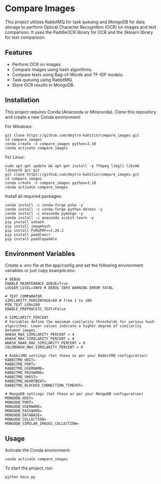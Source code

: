 # Compare Images

This project utilizes RabbitMQ for task queuing and MongoDB for data storage to perform Optical Character Recognition (OCR) on images and text comparison. It uses the PaddleOCR library for OCR and the Sklearn library for text comparison.

## Features

 - Perform OCR on images.
 - Compare images using hash algorithms.
 - Compare texts using Bag-of-Words and TF-IDF models.
 - Task queuing using RabbitMQ.
 - Store OCR results in MongoDB.

## Installation

This project requires Conda (Anaconda or Miniconda). Clone this repository and create a new Conda environment:

For Windows:
```
git clone https://github.com/dmytro-kahitin/compare_images.git
cd compare_images
conda create -n compare_images python=3.10
conda activate compare_images
```

For Linux:
```
sudo apt-get update && apt-get install -y ffmpeg libgl1 libsm6 libxext6 gcc git
git clone https://github.com/dmytro-kahitin/compare_images.git
cd compare_images
conda create -n compare_images python=3.10
conda activate compare_images
```

Install all required packages:

```
conda install -c conda-forge pika -y
conda install -c conda-forge python-dotenv -y
conda install -c anaconda pymongo -y
conda install -c anaconda scikit-learn -y
pip install xxhash
pip install imagehash
pip install PyMuPDF==1.20.2
pip install paddleocr
pip install paddlepaddle
```

## Environment Variables

Create a .env file at the app/config and set the following environment variables or just copy example.env:

```
# DEBUG
ENABLE_MAINTENANCE_QUEUE=True
LOGGER_LEVEL=INFO # DEBUG INFO WARNING ERROR FATAL

# TEXT COMPARATOR
SIMILARITY_PERCENTAGE=60 # from 1 to 100
MIN_TEXT_LEN=200
ENABLE_PREPROCESS_TEXT=False

# SIMILARITY_PERCENT 
# Variables define the maximum similarity thresholds for various hash algorithms. Lower values indicate a higher degree of similarity between images.
AHASH_MAX_SIMILARITY_PERCENT = 4
DHASH_MAX_SIMILARITY_PERCENT = 8
WHASH_HAAR_MAX_SIMILARITY_PERCENT = 8
COLORHASH_MAX_SIMILARITY_PERCENT = 0

# RabbitMQ settings (Set these as per your RabbitMQ configuration)
RABBITMQ_HOST=
RABBITMQ_PORT=
RABBITMQ_USERNAME=
RABBITMQ_PASSWORD=
RABBITMQ_VHOST=
RABBITMQ_HEARTBEAT=
RABBITMQ_BLOCKED_CONNECTION_TIMEOUT=

# MongoDB settings (Set these as per your MongoDB configuration)
MONGODB_HOST=
MONGODB_PORT=
MONGODB_USERNAME=
MONGODB_PASSWORD=
MONGODB_DATABASE=
MONGODB_COLLECTION=
MONGODB_SIMILAR_IMAGES_COLLECTION=

```

## Usage

Activate the Conda environment:

```
conda activate compare_images
```

To start the project, run:

```
python main.py
```
